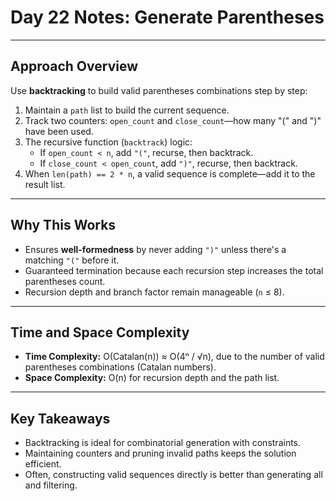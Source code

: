 # Day 22 Notes: Generate Parentheses

---

## Approach Overview

Use **backtracking** to build valid parentheses combinations step by step:

1. Maintain a `path` list to build the current sequence.
2. Track two counters: `open_count` and `close_count`—how many "(" and ")" have been used.
3. The recursive function (`backtrack`) logic:
   - If `open_count < n`, add `"("`, recurse, then backtrack.
   - If `close_count < open_count`, add `")"`, recurse, then backtrack.
4. When `len(path) == 2 * n`, a valid sequence is complete—add it to the result list.

---

## Why This Works

- Ensures **well-formedness** by never adding `")"` unless there's a matching `"("` before it.
- Guaranteed termination because each recursion step increases the total parentheses count.
- Recursion depth and branch factor remain manageable (`n` ≤ 8).

---

## Time and Space Complexity

- **Time Complexity:** O(Catalan(n)) ≈ O(4ⁿ / √n), due to the number of valid parentheses combinations (Catalan numbers).
- **Space Complexity:** O(n) for recursion depth and the path list.

---

## Key Takeaways

- Backtracking is ideal for combinatorial generation with constraints.
- Maintaining counters and pruning invalid paths keeps the solution efficient.
- Often, constructing valid sequences directly is better than generating all and filtering.